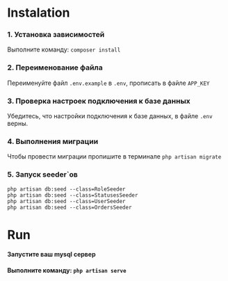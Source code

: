 # Instalation
### 1. Установка зависимостей
Выполните команду: `composer install`
### 2. Переименование файла
Переименуйте файл `.env.example` в `.env`, прописать в файле `APP_KEY`
### 3. Проверка настроек подключения к базе данных
Убедитесь, что настройки подключения к базе данных, в файле `.env` верны.
### 4. Выполнения миграции
Чтобы провести миграции пропишите в терминале `php artisan migrate`
### 5. Запуск seeder`ов
`php artisan db:seed --class=RoleSeeder` <br>
`php artisan db:seed --class=StatusesSeeder` <br>
`php artisan db:seed --class=UserSeeder` <br>
`php artisan db:seed --class=OrdersSeeder` <br>

# Run
#### Запустите ваш mysql сервер
#### Выполните команду: `php artisan serve`
